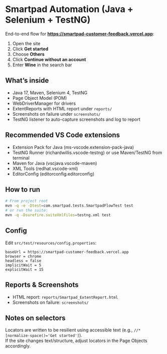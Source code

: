 # Smartpad Automation (Java + Selenium + TestNG)

End-to-end flow for **https://smartpad-customer-feedback.vercel.app**:

1. Open the site  
2. Click **Get started**  
3. Choose **Others**  
4. Click **Continue without an account**  
5. Enter **Wine** in the search bar

## What’s inside

- Java 17, Maven, Selenium 4, TestNG
- Page Object Model (POM)
- WebDriverManager for drivers
- ExtentReports with HTML report under `reports/`
- Screenshots on failure under `screenshots/`
- TestNG listener to auto-capture screenshots and log to report

## Recommended VS Code extensions

- Extension Pack for Java (ms-vscode.extension-pack-java)  
- TestNG Runner (richardwillis.vscode-testng) or use Maven/TestNG from terminal  
- Maven for Java (vscjava.vscode-maven)  
- XML Tools (redhat.vscode-xml)  
- EditorConfig (editorconfig.editorconfig)

## How to run

```bash
# From project root
mvn -q -e -Dtest=com.smartpad.tests.SmartpadFlowTest test
# or run the suite:
mvn -q -Dsurefire.suiteXmlFiles=testng.xml test
```

## Config

Edit `src/test/resources/config.properties`:

```properties
baseUrl = https://smartpad-customer-feedback.vercel.app
browser = chrome
headless = false
implicitWait = 5
explicitWait = 15
```

## Reports & Screenshots

- HTML report: `reports/Smartpad_ExtentReport.html`
- Screenshots on failure: `screenshots/`

## Notes on selectors

Locators are written to be resilient using accessible text (e.g., `//*[normalize-space()='Get started']`).  
If the site changes text/structure, adjust locators in the Page Objects accordingly.
